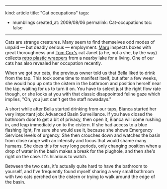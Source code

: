-----
kind: article
title: "Cat occupations"
tags:
- mumblings
created_at: 2009/08/06
permalink: Cat-occupations
toc: false
-----

<p>Cats are strange creatures. Many seem to find themselves odd modes of unpaid &mdash; but deadly serious &mdash;  employment. <a href="http://www.youtube.com/watch?v=03kZSHR2U-A">Maru</a> inspects boxes with great thoroughness and <a href="http://littlecatdiaries.blogspot.com/">Tom Cox's</a> cat Janet (a he, not a she, by the way) collects <a href="http://littlecatdiaries.blogspot.com/2009/08/janets-retro-litter-lake-more.html">retro plastic wrappers</a> from a nearby lake for a living. One of our cats has also revealed her occupation recently.</p>

<p>When we got our cats, the previous owner told us that Bella liked to drink from the tap. This took some time to manifest itself, but after a few weeks, she would hop up onto the cistern in the bathroom and position herself near the tap, waiting for us to turn it on. You have to select just the right flow rate though, or she looks at you with that classic disappointed feline gaze which implies, "Oh, you just can't get the staff nowadays."</p>

<p>A short while after Bella started drinking from our taps, Bianca started her very important job: Advanced Basin Surveillance. If you have closed the bathroom door to get a bit of privacy, then open it, Bianca will come rushing in, and leap immediately on to the cistern. If she had access to a blue flashing light, I'm sure she would use it, because she shows Emergency Services levels of urgency. She then crouches down and watches the basin from close range with an intensity and focus that would shame many humans. She does this for very long periods, only changing position when a drop of water in the basin makes a break for the plughole, and then she's right on the case. It's hilarious to watch.</p>

<p>Between the two cats, it's actually quite hard to have the bathroom to yourself, and I've frequently found myself sharing a very small bathroom with two cats perched on the cistern or trying to walk around the edge of the basin.</p>


